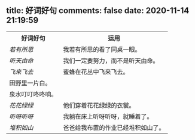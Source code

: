 title: 好词好句
comments: false
date: 2020-11-14 21:19:59
---
<table>
  <tr>
    <th align='center'>好词好句</th>
    <th align='center'>运用</th>
  </tr>
    <tr>
      <td><i>若有所思</i></td>
      <td>我若有所思的看了同桌一眼。</td>
  </tr>
   <tr>
      <td><i>听天由命</i></td>
      <td>我们一定要努力，而不是听天由命。</td>
  </tr>
  <tr>
      <td><i>飞来飞去</i></td>
      <td>蜜蜂在花丛中飞来飞去。</td>
  </tr>
  <tr>
      <td>田野里一片白。</td>
      <td></td>
  </tr>
    <tr>
      <td>泉水叮叮咚咚响。</td>
      <td></td>
  </tr>
  <tr>
      <td><i>花花绿绿</i></td>
      <td>他们穿着花花绿绿的衣裳。</td>
  </tr>
   <tr>
      <td><i>听呀听呀</i></td>
      <td>我躺在床上听呀听呀，就睡着了。</td>
  </tr>
  <tr>
      <td><i>堆积如山</i></td>
      <td>爸爸给我布置的作业已经堆积如山了。</td>
  </tr>
</table>